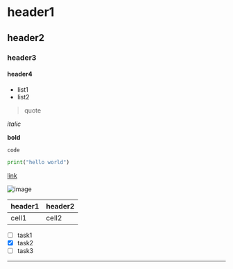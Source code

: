 # header1

## header2

### header3

#### header4

* list1
* list2

> quote

*italic*

**bold**

`code`

```python
print("hello world")
```

[link](https://google.com)

![image](https://www.google.com/images/branding/googlelogo/1x/googlelogo_color_272x92dp.png)

| header1 | header2 |
| ------- | ------- |
| cell1   | cell2   |

- [ ] task1
- [x] task2
- [ ] task3

---

